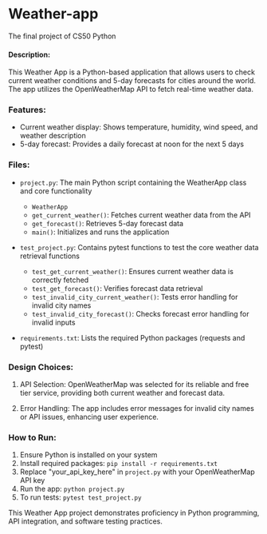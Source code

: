 # Weather-app
The final project of CS50 Python

#### Description:
This Weather App is a Python-based application that allows users to check current weather conditions and 5-day forecasts for cities around the world. The app utilizes the OpenWeatherMap API to fetch real-time weather data.

### Features:
- Current weather display: Shows temperature, humidity, wind speed, and weather description
- 5-day forecast: Provides a daily forecast at noon for the next 5 days

### Files:
- `project.py`: The main Python script containing the WeatherApp class and core functionality
  - `WeatherApp`
  - `get_current_weather()`: Fetches current weather data from the API
  - `get_forecast()`: Retrieves 5-day forecast data
  - `main()`: Initializes and runs the application

- `test_project.py`: Contains pytest functions to test the core weather data retrieval functions
  - `test_get_current_weather()`: Ensures current weather data is correctly fetched
  - `test_get_forecast()`: Verifies forecast data retrieval
  - `test_invalid_city_current_weather()`: Tests error handling for invalid city names
  - `test_invalid_city_forecast()`: Checks forecast error handling for invalid inputs

- `requirements.txt`: Lists the required Python packages (requests and pytest)

### Design Choices:


1. API Selection: OpenWeatherMap was selected for its reliable and free tier service, providing both current weather and forecast data.

2. Error Handling: The app includes error messages for invalid city names or API issues, enhancing user experience.

### How to Run:
1. Ensure Python is installed on your system
2. Install required packages: `pip install -r requirements.txt`
3. Replace "your_api_key_here" in `project.py` with your OpenWeatherMap API key
4. Run the app: `python project.py`
5. To run tests: `pytest test_project.py`

This Weather App project demonstrates proficiency in Python programming, API integration, and software testing practices.
